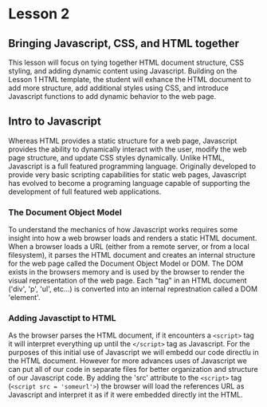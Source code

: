 # Lesson 2
## Bringing Javascript, CSS, and HTML together

This lesson will focus on tying together HTML document structure, CSS styling, and adding dynamic content using Javascript.  Building on the Lesson 1 HTML template, the student will exhance the HTML document to add more structure, add additional styles using CSS, and introduce Javascript functions to add dynamic behavior to the web page.

## Intro to Javascript

Whereas HTML provides a static structure for a web page, Javascript provides the ability to dynamically interact with the user, modify the web page structure, and update CSS styles dynamically.  Unlike HTML, Javascript is a full featured programming language. Originally developed to provide very basic scripting capabilities for static web pages, Javascript has evolved to become a programing language capable of supporting the development of full featured web applications.  

### The Document Object Model
To understand the mechanics of how Javascript works requires some insight into how a web browser loads and renders a static HTML document.  When a browser loads a URL (either from a remote server, or from a local filesystem), it parses the HTML document and creates an internal structure for the web page called the Document Object Model or DOM.  The DOM exists in the browsers memory and is used by the browser to render the visual representation of the web page.  Each "tag" in an HTML document ('div', 'p', 'ul', etc...) is converted into an internal represtnation called a DOM 'element'.

### Adding Javasctipt to HTML
As the browser parses the HTML document, if it encounters a `<script>` tag it will interpret everything up until the `</script>` tag as Javascript.  For the purposes of this initial use of Javascript we will embedd our code directlu in the HTML document. However for more advances uses of Javascript we can put all of our code in separate files for better organization and structure of our Javascript code.  By adding the 'src' attribute to the `<script>` tag (`<script src = 'someurl'>`) the browser will load the references URL as Javascript and interpret it as if it were embedded directly int the HTML.
